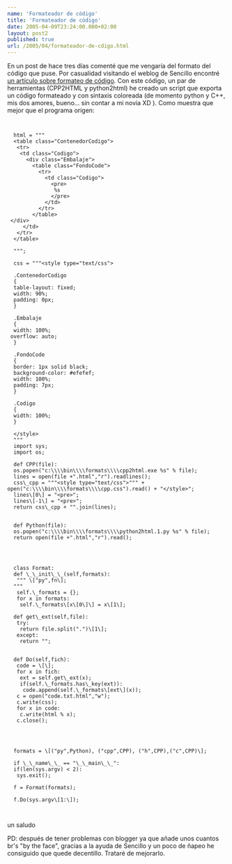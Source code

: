 ```yaml
---
name: 'Formateador de código'
title: 'Formateador de código'
date: 2005-04-09T23:24:00.000+02:00
layout: post2
published: true
url: /2005/04/formateador-de-cdigo.html
---
```


En un post de hace tres días comenté que me vengaría del formato del código que puse. Por casualidad visitando el weblog de Sencillo encontré [un artículo sobre formateo de código]( http://www.aleamb.net/?post=37). Con este código, un par de herramientas (CPP2HTML y python2html) he creado un script que exporta un código formateado y con sintaxis coloreada (de momento python y C++, mis dos amores, bueno... sin contar a mi novia XD ). Como muestra que mejor que el programa origen:  
  
  

  
  

```
  
    
  html = """  
  <table class="ContenedorCodigo">  
   <tr>  
    <td class="Codigo">  
      <div class="Embalaje">  
        <table class="FondoCode">  
          <tr>  
            <td class="Codigo">  
              <pre>  
               %s  
              </pre>  
            </td>  
          </tr>  
        </table>  
 </div>   
     </td>  
   </tr>  
  </table>  
    
  """;  
    
  css = """<style type="text/css">  
    
  .ContenedorCodigo  
  {  
  table-layout: fixed;  
  width: 90%;  
  padding: 0px;  
  }  
    
  .Embalaje  
  {  
  width: 100%;  
 overflow: auto;   
  }  
    
  .FondoCode  
  {  
  border: 1px solid black;  
  background-color: #efefef;  
  width: 100%;  
  padding: 7px;  
  }  
    
  .Codigo  
  {  
  width: 100%;  
  }  
    
  </style>  
  """  
  import sys;  
  import os;  
    
  def CPP(file):  
  os.popen("c:\\\\bin\\\\formats\\\\cpp2html.exe %s" % file);  
  lines = open(file +".html","r").readlines();  
  css\_cpp = """<style type="text/css">""" + open("c:\\\\bin\\\\formats\\\\cpp.css").read() + "</style>";  
  lines\[0\] = "<pre>";  
  lines\[-1\] = "<pre>";  
  return css\_cpp + "".join(lines);  
     
    
  def Python(file):  
  os.popen("c:\\\\bin\\\\formats\\\\python2html.1.py %s" % file);  
  return open(file +".html","r").read();  
    
    
    
    
  class Format:  
  def \_\_init\_\_(self,formats):  
   """ \["py",fn\];  
  """  
   self.\_formats = {};  
   for x in formats:  
    self.\_formats\[x\[0\]\] = x\[1\];  
      
  def get\_ext(self,file):  
   try:  
    return file.split(".")\[1\];  
   except:  
    return "";  
    
    
  def Do(self,fich):  
   code = \[\];  
   for x in fich:  
    ext = self.get\_ext(x);  
    if(self.\_formats.has\_key(ext)):  
     code.append(self.\_formats\[ext\](x));  
   c = open("code.txt.html","w");  
   c.write(css);  
   for x in code:  
    c.write(html % x);  
   c.close();  
      
    
    
    
  formats = \[("py",Python), ("cpp",CPP), ("h",CPP),("c",CPP)\];  
    
  if \_\_name\_\_ == "\_\_main\_\_":  
  if(len(sys.argv) < 2):  
   sys.exit();  
    
  f = Format(formats);  
    
  f.Do(sys.argv\[1:\]);  
    
  
```  
  
  

  

  

  
  
un saludo  
  
PD: después de tener problemas con blogger ya que añade unos cuantos br's "by the face", gracias a la ayuda de Sencillo y un poco de ñapeo he consiguido que quede decentillo. Trataré de mejorarlo.